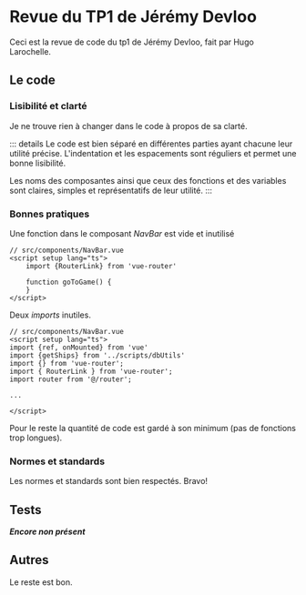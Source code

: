 # Revue du TP1 de Jérémy Devloo

Ceci est la revue de code du tp1 de Jérémy Devloo, fait par Hugo Larochelle.

## Le code

### Lisibilité et clarté

Je ne trouve rien à changer dans le code à propos de sa clarté.

::: details
Le code est bien séparé en différentes parties ayant chacune leur utilité précise. L'indentation et les espacements sont réguliers et permet une bonne lisibilité.

Les noms des composantes ainsi que ceux des fonctions et des variables sont claires, simples et représentatifs de leur utilité.
:::

### Bonnes pratiques

Une fonction dans le composant *NavBar* est vide et inutilisé

```js{5,6}
// src/components/NavBar.vue
<script setup lang="ts">
    import {RouterLink} from 'vue-router'

    function goToGame() {
    }
</script>
```

Deux *imports* inutiles.

```js{5,6}
// src/components/NavBar.vue
<script setup lang="ts">
import {ref, onMounted} from 'vue'
import {getShips} from '../scripts/dbUtils'
import {} from 'vue-router';
import { RouterLink } from 'vue-router';
import router from '@/router';

...

</script>
```

Pour le reste la quantité de code est gardé à son minimum (pas de fonctions trop longues).

### Normes et standards

Les normes et standards sont bien respectés. Bravo!

## Tests

***Encore non présent***

## Autres

Le reste est bon.
